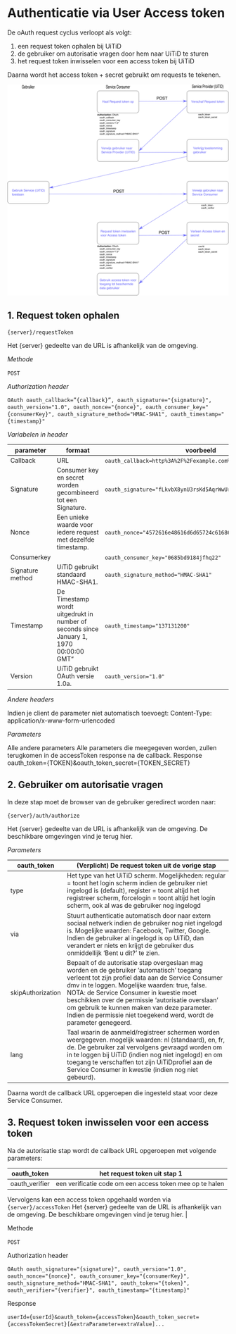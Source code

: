 ---
---

# Authenticatie via User Access token

De oAuth request cyclus verloopt als volgt:

1. een request token ophalen bij UiTiD
2. de gebruiker om autorisatie vragen door hem naar UiTiD te sturen
3. het request token inwisselen voor een access token bij UiTiD

Daarna wordt het access token + secret gebruikt om requests te tekenen.

![3-legged oauth](/img/3legged.png "3-legged oauth")

## 1. Request token ophalen

```
{server}/requestToken
```

Het {server} gedeelte van de URL is afhankelijk van de omgeving.

*Methode*

```POST```

*Authorization header*

```
OAuth oauth_callback=”{callback}”, oauth_signature="{signature}", oauth_version="1.0", oauth_nonce="{nonce}", oauth_consumer_key="{consumerKey}", oauth_signature_method="HMAC-SHA1", oauth_timestamp="{timestamp}"
```

*Variabelen in header*

| parameter | formaat |	voorbeeld |
| --- | --- | --- |
| Callback | URL | ```oauth_callback=http%3A%2F%2Fexample.com%2Frequest_token_ready``` |
| Signature	| Consumer key en secret worden gecombineerd tot een Signature. | 	```oauth_signature="fLkvbX8ynU3rsKd5AqrWwUr2O%2BQ%3D"``` |
| Nonce	| Een unieke waarde voor iedere request met dezelfde timestamp. | 	 ```oauth_nonce="4572616e48616d6d65724c61686176"``` |
| Consumerkey	 | 	|  ```oauth_consumer_key="0685bd9184jfhq22"``` |
| Signature method	| UiTiD gebruikt standaard HMAC-SHA1. | 	```oauth_signature_method="HMAC-SHA1"```| 
| Timestamp	| De Timestamp wordt uitgedrukt in number of seconds since January 1, 1970 00:00:00 GMT“	|  ```oauth_timestamp="137131200"``` |
| Version	| UiTiD gebruikt OAuth versie 1.0a.	|  ```oauth_version="1.0"``` |



*Andere headers*

Indien je client de parameter niet automatisch toevoegt: Content-Type: application/x-www-form-urlencoded

*Parameters*

Alle andere parameters	Alle parameters die meegegeven worden, zullen terugkomen in de accessToken response na de callback.
Response
oauth_token={TOKEN}&oauth_token_secret={TOKEN_SECRET}

## 2. Gebruiker om autorisatie vragen

In deze stap moet de browser van de gebruiker geredirect worden naar:

```
{server}/auth/authorize
```

Het {server} gedeelte van de URL is afhankelijk van de omgeving. De beschikbare omgevingen vind je terug hier.

*Parameters*

| oauth_token	| (Verplicht) De request token uit de vorige stap |
| --- | --- |
| type	| Het type van het UiTiD scherm. Mogelijkheden: regular = toont het login scherm indien de gebruiker niet ingelogd is (default), register = toont altijd het registreer scherm, forcelogin = toont altijd het login scherm, ook al was de gebruiker nog ingelogd |
| via	|  Stuurt authenticatie automatisch door naar extern sociaal netwerk indien de gebruiker nog niet ingelogd is. Mogelijke waarden: Facebook, Twitter, Google.  Indien de gebruiker al ingelogd is op UiTiD, dan verandert er niets en krijgt de gebruiker dus onmiddellijk ‘Bent u dit?’ te zien. |
|  skipAuthorization	|  Bepaalt of de autorisatie stap overgeslaan mag worden en de gebruiker ‘automatisch’ toegang verleent tot zijn profiel data aan de Service Consumer dmv in te loggen. Mogelijke waarden: true, false. NOTA: de Service Consumer in kwestie moet beschikken over de permissie ‘autorisatie overslaan’ om gebruik te kunnen maken van deze parameter. Indien de permissie niet toegekend werd, wordt de parameter genegeerd. |
| lang | Taal waarin de aanmeld/registreer schermen worden weergegeven. mogelijk waarden: nl (standaard), en, fr, de.  De gebruiker zal vervolgens gevraagd worden om in te loggen bij UiTiD (indien nog niet ingelogd) en om toegang te verschaffen tot zijn UiTiDprofiel aan de Service Consumer in kwestie (indien nog niet gebeurd). |

Daarna wordt de callback URL opgeroepen die ingesteld staat voor deze Service Consumer.

## 3. Request token inwisselen voor een access token

Na de autorisatie stap wordt de callback URL opgeroepen met volgende parameters:

| oauth_token	| het request token uit stap 1 |
| --- | --- |
| oauth_verifier |	een verificatie code om een access token mee op te halen
Vervolgens kan een access token opgehaald worden via ```{server}/accessToken```
Het {server} gedeelte van de URL is afhankelijk van de omgeving. De beschikbare omgevingen vind je terug hier. |

Methode

```POST```

Authorization header

```
OAuth oauth_signature="{signature}", oauth_version="1.0", oauth_nonce="{nonce}", oauth_consumer_key="{consumerKey}", oauth_signature_method="HMAC-SHA1", oauth_token="{token}", oauth_verifier="{verifier}", oauth_timestamp="{timestamp}"
```

Response

```
userId={userId}&oauth_token={accessToken}&oauth_token_secret={accessTokenSecret}[&extraParameter=extraValue]...
```

